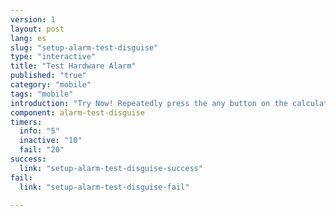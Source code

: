 ```yaml
---
version: 1
layout: post
lang: es
slug: "setup-alarm-test-disguise"
type: "interactive"
title: "Test Hardware Alarm"
published: "true"
category: "mobile"
tags: "mobile"
introduction: "Try Now! Repeatedly press the any button on the calculator fast until you feel a vibration."
component: alarm-test-disguise
timers:
  info: "5"
  inactive: "10"
  fail: "20"
success: 
  link: "setup-alarm-test-disguise-success"
fail: 
  link: "setup-alarm-test-disguise-fail"

---
```


